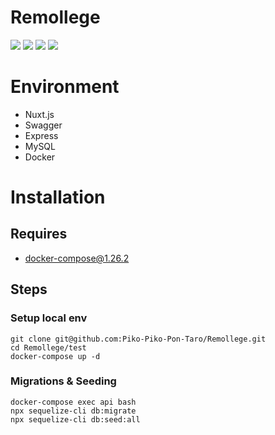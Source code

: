 # Remollege
<img src="https://img.shields.io/github/issues/Piko-Piko-Pon-Taro/Remollege.git">
<img src="https://img.shields.io/github/forks/Piko-Piko-Pon-Taro/Remollege.git">
<img src="https://img.shields.io/github/stars/Piko-Piko-Pon-Taro/Remollege.git">
<img src="https://img.shields.io/github/license/Piko-Piko-Pon-Taro/Remollege.git">

# Environment
- Nuxt.js
- Swagger
- Express
- MySQL
- Docker

# Installation
## Requires
- docker-compose@1.26.2
## Steps
### Setup local env
```
git clone git@github.com:Piko-Piko-Pon-Taro/Remollege.git
cd Remollege/test
docker-compose up -d
```
### Migrations & Seeding
```
docker-compose exec api bash
npx sequelize-cli db:migrate
npx sequelize-cli db:seed:all
```
